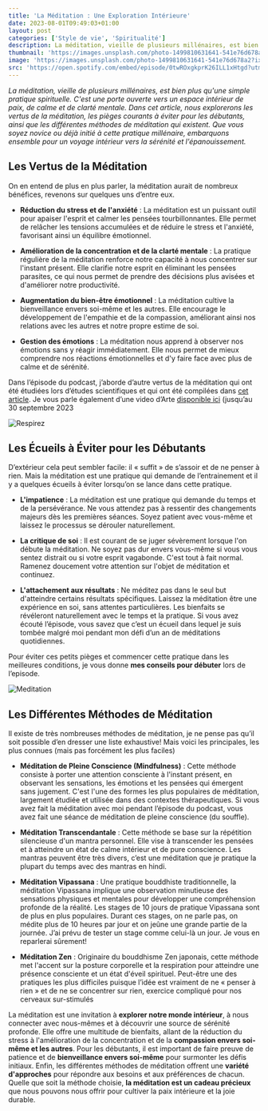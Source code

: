 ```yaml
---
title: 'La Méditation : Une Exploration Intérieure'
date: 2023-08-01T09:49:03+01:00
layout: post
categories: ['Style de vie', 'Spiritualité']
description: La méditation, vieille de plusieurs millénaires, est bien plus qu'une simple pratique spirituelle.
thumbnail: 'https://images.unsplash.com/photo-1499810631641-541e76d678a2?ixlib=rb-4.0.3&ixid=M3wxMjA3fDB8MHxwaG90by1wYWdlfHx8fGVufDB8fHx8fA%3D%3D&auto=format&fit=crop&w=1470&q=80'
image: 'https://images.unsplash.com/photo-1499810631641-541e76d678a2?ixlib=rb-4.0.3&ixid=M3wxMjA3fDB8MHxwaG90by1wYWdlfHx8fGVufDB8fHx8fA%3D%3D&auto=format&fit=crop&w=1470&q=80'
src: 'https://open.spotify.com/embed/episode/0twROxgkprK26ILL1xHtgd?utm_source=generator'
---
```


_La méditation, vieille de plusieurs millénaires, est bien plus qu'une simple pratique spirituelle. C'est une porte ouverte vers un espace intérieur de paix, de calme et de clarté mentale. Dans cet article, nous explorerons les vertus de la méditation, les pièges courants à éviter pour les débutants, ainsi que les différentes méthodes de méditation qui existent. Que vous soyez novice ou déjà initié à cette pratique millénaire, embarquons ensemble pour un voyage intérieur vers la sérénité et l'épanouissement._

## Les Vertus de la Méditation

On en entend de plus en plus parler, la méditation aurait de nombreux bénéfices, revenons sur quelques uns d’entre eux.

- **Réduction du stress et de l'anxiété** : La méditation est un puissant outil pour apaiser l'esprit et calmer les pensées tourbillonnantes. Elle permet de relâcher les tensions accumulées et de réduire le stress et l'anxiété, favorisant ainsi un équilibre émotionnel.

- **Amélioration de la concentration et de la clarté mentale** : La pratique régulière de la méditation renforce notre capacité à nous concentrer sur l'instant présent. Elle clarifie notre esprit en éliminant les pensées parasites, ce qui nous permet de prendre des décisions plus avisées et d'améliorer notre productivité.

- **Augmentation du bien-être émotionnel** : La méditation cultive la bienveillance envers soi-même et les autres. Elle encourage le développement de l'empathie et de la compassion, améliorant ainsi nos relations avec les autres et notre propre estime de soi.

- **Gestion des émotions** : La méditation nous apprend à observer nos émotions sans y réagir immédiatement. Elle nous permet de mieux comprendre nos réactions émotionnelles et d'y faire face avec plus de calme et de sérénité.

Dans l’épisode du podcast, j’aborde d’autre vertus de la méditation qui ont été étudiées lors d’études scientifiques et qui ont été compilées dans [cet article](https://www.santescience.fr/benefices-meditation/). Je vous parle également d’une video d’Arte [disponible ici](https://www.youtube.com/watch?v=B_kJ7D-rNoo) (jusqu’au 30 septembre 2023

![Respirez](https://images.unsplash.com/photo-1593811167562-9cef47bfc4d7?ixlib=rb-4.0.3&ixid=M3wxMjA3fDB8MHxwaG90by1wYWdlfHx8fGVufDB8fHx8fA%3D%3D&auto=format&fit=crop&w=1472&q=80)

## Les Écueils à Éviter pour les Débutants

D’extérieur cela peut sembler facile: il « suffit » de s’assoir et de ne penser à rien. Mais la méditation est une pratique qui demande de l’entrainement et il y a quelques écueils à éviter lorsqu’on se lance dans cette pratique.

- **L'impatience** : La méditation est une pratique qui demande du temps et de la persévérance. Ne vous attendez pas à ressentir des changements majeurs dès les premières séances. Soyez patient avec vous-même et laissez le processus se dérouler naturellement.

- **La critique de soi** : Il est courant de se juger sévèrement lorsque l'on débute la méditation. Ne soyez pas dur envers vous-même si vous vous sentez distrait ou si votre esprit vagabonde. C'est tout à fait normal. Ramenez doucement votre attention sur l'objet de méditation et continuez.

- **L'attachement aux résultats** : Ne méditez pas dans le seul but d'atteindre certains résultats spécifiques. Laissez la méditation être une expérience en soi, sans attentes particulières. Les bienfaits se révéleront naturellement avec le temps et la pratique. Si vous avez écouté l’épisode, vous savez que c’est un écueil dans lequel je suis tombée malgré moi pendant mon défi d’un an de méditations quotidiennes.

Pour éviter ces petits pièges et commencer cette pratique dans les meilleures conditions, je vous donne **mes conseils pour débuter** lors de l’episode.

![Meditation](https://images.unsplash.com/photo-1528319725582-ddc096101511?ixlib=rb-4.0.3&ixid=M3wxMjA3fDB8MHxwaG90by1wYWdlfHx8fGVufDB8fHx8fA%3D%3D&auto=format&fit=crop&w=1470&q=80)

## Les Différentes Méthodes de Méditation

Il existe de très nombreuses méthodes de méditation, je ne pense pas qu’il soit possible d’en dresser une liste exhaustive! Mais voici les principales, les plus connues (mais pas forcément les plus faciles)

- **Méditation de Pleine Conscience (Mindfulness)** : Cette méthode consiste à porter une attention consciente à l'instant présent, en observant les sensations, les émotions et les pensées qui émergent sans jugement. C'est l'une des formes les plus populaires de méditation, largement étudiée et utilisée dans des contextes thérapeutiques. Si vous avez fait la méditation avec moi pendant l’épisode du podcast, vous avez fait une séance de méditation de pleine conscience (du souffle).

- **Méditation Transcendantale** : Cette méthode se base sur la répétition silencieuse d'un mantra personnel. Elle vise à transcender les pensées et à atteindre un état de calme intérieur et de pure conscience. Les mantras peuvent être très divers, c’est une méditation que je pratique la plupart du temps avec des mantras en hindi.

- **Méditation Vipassana** : Une pratique bouddhiste traditionnelle, la méditation Vipassana implique une observation minutieuse des sensations physiques et mentales pour développer une compréhension profonde de la réalité. Les stages de 10 jours de pratique Vipassana sont de plus en plus populaires. Durant ces stages, on ne parle pas, on médite plus de 10 heures par jour et on jeûne une grande partie de la journée. J’ai prévu de tester un stage comme celui-là un jour. Je vous en reparlerai sûrement!

- **Méditation Zen** : Originaire du bouddhisme Zen japonais, cette méthode met l'accent sur la posture corporelle et la respiration pour atteindre une présence consciente et un état d'éveil spirituel. Peut-être une des pratiques les plus difficiles puisque l’idée est vraiment de ne « penser à rien » et de ne se concentrer sur rien, exercice compliqué pour nos cerveaux sur-stimulés

La méditation est une invitation à **explorer notre monde intérieur**, à nous connecter avec nous-mêmes et à découvrir une source de sérénité profonde. Elle offre une multitude de bienfaits, allant de la réduction du stress à l'amélioration de la concentration et de la **compassion envers soi-même et les autres**. Pour les débutants, il est important de faire preuve de patience et de **bienveillance envers soi-même** pour surmonter les défis initiaux. Enfin, les différentes méthodes de méditation offrent une **variété d'approches** pour répondre aux besoins et aux préférences de chacun. Quelle que soit la méthode choisie, **la méditation est un cadeau précieux** que nous pouvons nous offrir pour cultiver la paix intérieure et la joie durable.
